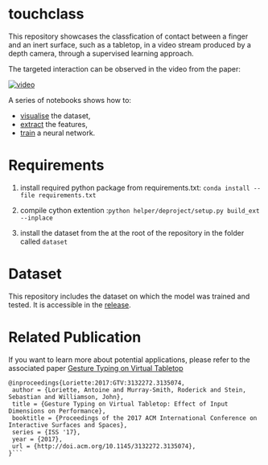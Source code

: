 # touchclass

This repository showcases the classfication of contact between a finger and an inert surface, such as a tabletop, in a video stream produced by a depth camera, through a supervised learning approach.

The targeted interaction can be observed in the video from the paper:

[![video](https://img.youtube.com/vi/Q8hzbU9B_k0/0.jpg)](https://www.youtube.com/watch?v=Q8hzbU9B_k0)

A series of notebooks shows how to:

- [visualise](dataset-exploration.ipynb) the dataset, 
- [extract](feature-extraction.ipynb) the features,
- [train](model-training.ipynb) a neural network.


# Requirements

1. install required python package from requirements.txt:
`conda install --file requirements.txt`

2. compile cython extention :`python helper/deproject/setup.py build_ext --inplace`

3. install the dataset from the  at the root of the repository in the folder called `dataset`

# Dataset
This repository includes the dataset on which the model was trained and tested. It is accessible in the [release](https://github.com/toinsson/touchclass/releases).

# Related Publication
If you want to learn more about potential applications, please refer to the associated paper [Gesture Typing on Virtual Tabletop](https://dl.acm.org/citation.cfm?id=3135074)

```
@inproceedings{Loriette:2017:GTV:3132272.3135074,
 author = {Loriette, Antoine and Murray-Smith, Roderick and Stein, Sebastian and Williamson, John},
 title = {Gesture Typing on Virtual Tabletop: Effect of Input Dimensions on Performance},
 booktitle = {Proceedings of the 2017 ACM International Conference on Interactive Surfaces and Spaces},
 series = {ISS '17},
 year = {2017},
 url = {http://doi.acm.org/10.1145/3132272.3135074},
}```
